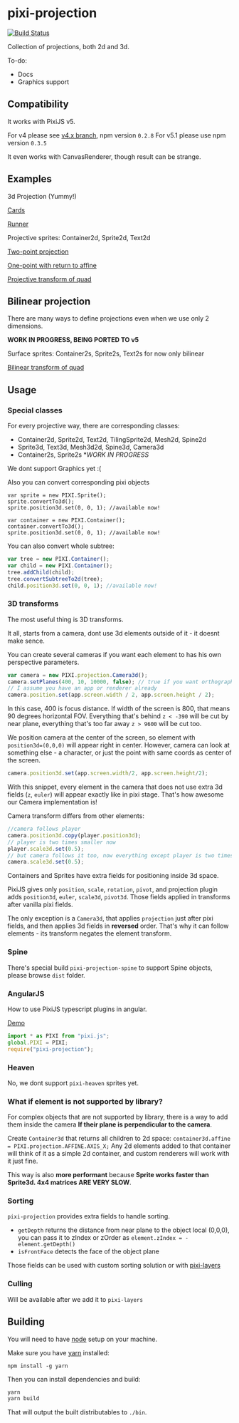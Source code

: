 # pixi-projection

[![Build Status](https://travis-ci.org/pixijs/pixi-projection.svg?branch=master)](https://travis-ci.org/pixijs/pixi-projection)

Collection of projections, both 2d and 3d.

To-do:

- Docs
- Graphics support

## Compatibility

It works with PixiJS v5.

For v4 please see [v4.x branch](https://github.com/pixijs/pixi-projection/tree/v4.x), npm version `0.2.8`
For v5.1 please use npm version `0.3.5`

It even works with CanvasRenderer, though result can be strange.

## Examples

3d Projection (Yummy!)

[Cards](http://pixijs.github.io/examples/#/plugin-projection/cards.js)

[Runner](http://pixijs.github.io/examples/#/plugin-projection/runner.js)

Projective sprites: Container2d, Sprite2d, Text2d

[Two-point projection](http://pixijs.github.io/examples/#/plugin-projection/basic.js)

[One-point with return to affine](http://pixijs.github.io/examples/#/plugin-projection/plane.js)

[Projective transform of quad](http://pixijs.github.io/examples/#/plugin-projection/quad-homo.js)

## Bilinear projection

There are many ways to define projections even when we use only 2 dimensions.

**WORK IN PROGRESS, BEING PORTED TO v5**

Surface sprites: Container2s, Sprite2s, Text2s for now only bilinear

[Bilinear transform of quad](http://pixijs.github.io/examples/#/plugin-projection/quad-bi.js)

## Usage

### Special classes

For every projective way, there are corresponding classes:

* Container2d, Sprite2d, Text2d, TilingSprite2d, Mesh2d, Spine2d
* Sprite3d, Text3d, Mesh3d2d, Spine3d, Camera3d
* Container2s, Sprite2s **WORK IN PROGRESS*

We dont support Graphics yet :(

Also you can convert corresponding pixi objects

```
var sprite = new PIXI.Sprite();
sprite.convertTo3d();
sprite.position3d.set(0, 0, 1); //available now!

var container = new PIXI.Container();
container.convertTo3d();
sprite.position3d.set(0, 0, 1); //available now!
```

You can also convert whole subtree:

```js
var tree = new PIXI.Container();
var child = new PIXI.Container();
tree.addChild(child);
tree.convertSubtreeTo2d(tree);
child.position3d.set(0, 0, 1); //available now!
```

### 3D transforms

The most useful thing is 3D transforms.

It all, starts from a camera, dont use 3d elements outside of it - it doesnt make sence.

You can create several cameras if you want each element to has his own perspective parameters.

```js
var camera = new PIXI.projection.Camera3d();
camera.setPlanes(400, 10, 10000, false); // true if you want orthographics projection
// I assume you have an app or renderer already
camera.position.set(app.screen.width / 2, app.screen.height / 2);
```

In this case, 400 is focus distance. If width of the screen is 800, that means 90 degrees horizontal FOV.
Everything that's behind `z < -390` will be cut by near plane, everything that's too far away `z > 9600` will be cut too.

We position camera at the center of the screen, so element with `position3d=(0,0,0)` will appear right in center.
However, camera can look at something else - a character, or just the point with same coords as center of the screen.

```js
camera.position3d.set(app.screen.width/2, app.screen.height/2);
```

With this snippet, every element in the camera that does not use extra 3d fields (`z`, `euler`) will appear exactly like in pixi stage.
That's how awesome our Camera implementation is!

Camera transform differs from other elements:

```js
//camera follows player
camera.position3d.copy(player.position3d);
// player is two times smaller now
player.scale3d.set(0.5);
// but camera follows it too, now everything except player is two times bigger on screen :)
camera.scale3d.set(0.5);
```

Containers and Sprites have extra fields for positioning inside 3d space.

PixiJS gives only `position`, `scale`, `rotation`, `pivot`,
and projection plugin adds `position3d`, `euler`, `scale3d`, `pivot3d`. Those fields applied in transforms after vanilla pixi fields.

The only exception is a `Camera3d`, that applies `projection` just after pixi fields, and then applies 3d fields in **reversed** order.
That's why it can follow elements - its transform negates the element transform.

### Spine

There's special build `pixi-projection-spine` to support Spine objects, please browse `dist` folder.

### AngularJS

How to use PixiJS typescript plugins in angular.

[Demo](https://codesandbox.io/s/pixi-projection-cmulu)

```js
import * as PIXI from "pixi.js";
global.PIXI = PIXI;
require("pixi-projection");
```

### Heaven

No, we dont support `pixi-heaven` sprites yet.

### What if element is not supported by library?

For complex objects that are not supported by library, there is a way to add them inside the camera **If their plane is perpendicular to the camera**.

Create `Container3d` that returns all children to 2d space: `container3d.affine = PIXI.projection.AFFINE.AXIS_X;`
Any 2d elements added to that container will think of it as a simple 2d container, and custom renderers will work with it just fine.

This way is also **more performant** because **Sprite works faster than Sprite3d. 4x4 matrices ARE VERY SLOW**.

### Sorting

`pixi-projection` provides extra fields to handle sorting.

* `getDepth` returns the distance from near plane to the object local (0,0,0), you can pass it to zIndex or zOrder as `element.zIndex = -element.getDepth()`
* `isFrontFace` detects the face of the object plane

Those fields can be used with custom sorting solution or with [pixi-layers](https://github.com/pixijs/pixi-display/tree/layers/)

### Culling

Will be available after we add it to `pixi-layers`

## Building

You will need to have [node][node] setup on your machine.

Make sure you have [yarn][yarn] installed:

    npm install -g yarn

Then you can install dependencies and build:

```bash
yarn
yarn build
```

That will output the built distributables to `./bin`.

[node]:             https://nodejs.org/
[typescript]:       https://www.typescriptlang.org/
[yarn]:             https://yarnpkg.com
